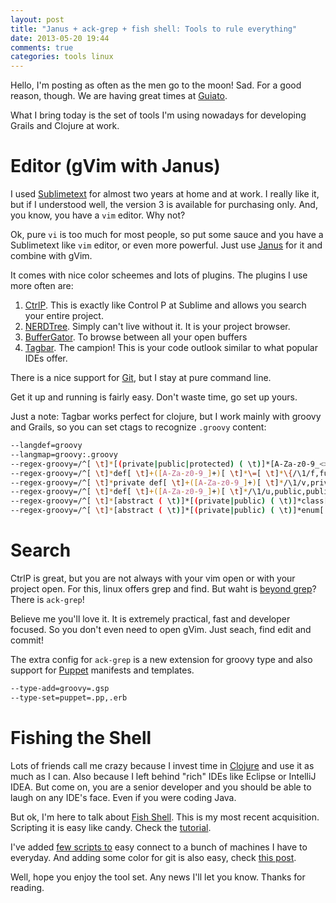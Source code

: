 ```yaml
---
layout: post
title: "Janus + ack-grep + fish shell: Tools to rule everything"
date: 2013-05-20 19:44
comments: true
categories: tools linux
---
```


Hello, I'm posting as often as the men go to the moon! Sad. For a good
reason, though. We are having great times at
[Guiato](http://www.guiato.com.br).

What I bring today is the set of tools I'm using nowadays for developing
Grails and Clojure at work. 

Editor (gVim with Janus)
======
I used [Sublimetext](http://www.sublimetext.com/) for almost two years at home and at work. I really like it, but if I understood well, the version 3 is available for purchasing only. And, you know, you have a `vim` editor. Why not?

Ok, pure `vi` is too much for most people, so put some sauce and you have
a Sublimetext like `vim` editor, or even more powerful. Just use [Janus](https://github.com/carlhuda/janus) for it and combine with gVim.

It comes with nice color scheemes and lots of plugins. The plugins I use
more often are:

   1. [CtrlP](https://github.com/kien/ctrlp.vim). This is exactly like
       Control P at Sublime and allows you search your entire project.
   1. [NERDTree](https://github.com/scrooloose/nerdtree). Simply can't
       live without it. It is your project browser.
   1. [BufferGator](https://github.com/jeetsukumaran/vim-buffergator).
      To browse between all your open buffers
   1. [Tagbar](https://github.com/majutsushi/tagbar). The campion! This
      is your code outlook similar to what popular IDEs offer.

There is a nice support for [Git](http://git-scm.com/), but I stay at pure command line.

Get it up and running is fairly easy. Don't waste time, go set up yours.

Just a note: Tagbar works perfect for clojure, but I work mainly with
groovy and Grails, so you can set ctags to recognize `.groovy` content:

``` bash ctags for groovy
--langdef=groovy
--langmap=groovy:.groovy
--regex-groovy=/^[ \t]*[(private|public|protected) ( \t)]*[A-Za-z0-9_<>]+[ \t]+([A-Za-z0-9_]+)[ \t]*\(.*\)[ \t]*{/\1/f,function,functions/
--regex-groovy=/^[ \t]*def[ \t]+([A-Za-z0-9_]+)[ \t]*\=[ \t]*\{/\1/f,function,functions/
--regex-groovy=/^[ \t]*private def[ \t]+([A-Za-z0-9_]+)[ \t]*/\1/v,private,private variables/
--regex-groovy=/^[ \t]*def[ \t]+([A-Za-z0-9_]+)[ \t]*/\1/u,public,public variables/
--regex-groovy=/^[ \t]*[abstract ( \t)]*[(private|public) ( \t)]*class[ \t]+([A-Za-z0-9_]+)[ \t]*/\1/c,class,classes/
--regex-groovy=/^[ \t]*[abstract ( \t)]*[(private|public) ( \t)]*enum[ \t]+([A-Za-z0-9_]+)[ \t]*/\1/c,class,classes/
```

Search
======

CtrlP is great, but you are not always with your vim open or with
your project open. For this, linux offers grep and find. But waht is
[beyond grep](http://beyondgrep.com/)? There is `ack-grep`! 

Believe me you'll love it. It is extremely practical, fast and developer
focused. So you don't even need to open gVim. Just seach, find edit and
commit!

The extra config for `ack-grep` is a new extension for groovy type and
also support for [Puppet](https://puppetlabs.com/) manifests and
templates.

``` bash puppet types 
--type-add=groovy=.gsp
--type-set=puppet=.pp,.erb
```

Fishing the Shell
================

Lots of friends call me crazy because I invest time in
[Clojure](http://clojure.org) and use it as much as I can. Also because
I left behind "rich" IDEs like Eclipse or IntelliJ IDEA. But come on, you
are a senior developer and you should be able to laugh on any IDE's
face. Even if you were coding Java.

But ok, I'm here to talk about [Fish Shell](http://fishshell.com/). This
is my most recent acquisition. Scripting it is
easy like candy. Check the
[tutorial](http://fishshell.com/tutorial.html).

I've added [few scripts to](https://gist.github.com/paulosuzart/5614350) easy connect to a bunch of machines I have to
everyday. And adding some color for git is also easy, check [this
post](http://zogovic.com/post/37906589287/showing-git-branch-in-fish-shell-prompt).


Well, hope you enjoy the tool set. Any news I'll let you know. Thanks
for reading.

